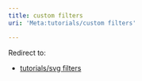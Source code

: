 ```yaml
---
title: custom filters
uri: 'Meta:tutorials/custom filters'

---
```

Redirect to:

-   [tutorials/svg filters](/w/index.php?title=tutorials/svg_filters&redirect=no)

